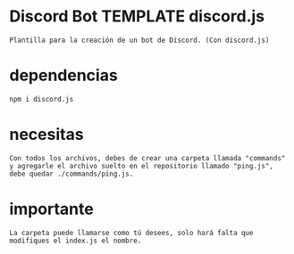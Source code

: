 # Discord Bot TEMPLATE discord.js
`Plantilla para la creación de un bot de Discord. (Con discord.js)`

# dependencias

`npm i discord.js`

# necesitas

`Con todos los archivos, debes de crear una carpeta llamada "commands" y agregarle el archivo suelto en el repositorio llamado "ping.js", debe quedar ./commands/ping.js.`

# importante

`La carpeta puede llamarse como tú desees, solo hará falta que modifiques el index.js el nombre.`
